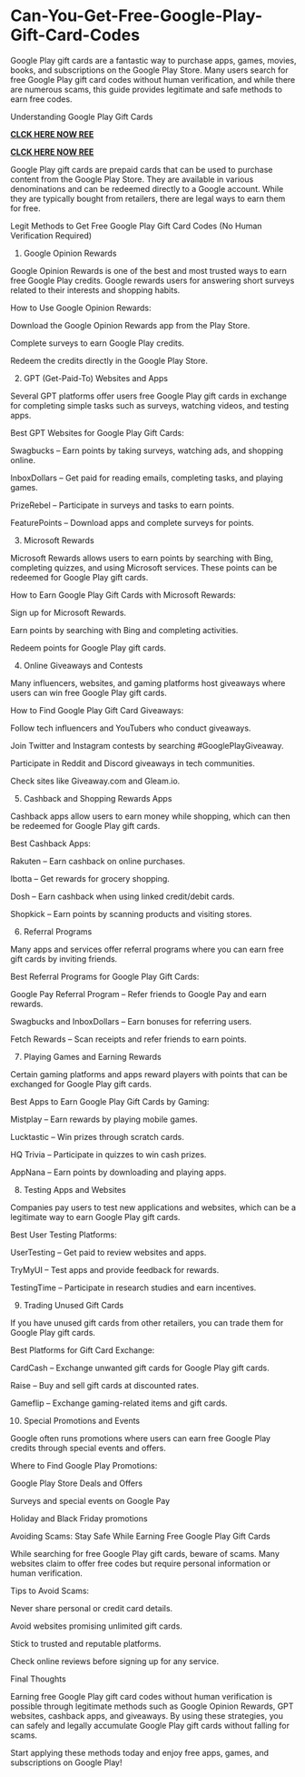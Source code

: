 # Can-You-Get-Free-Google-Play-Gift-Card-Codes
Google Play gift cards are a fantastic way to purchase apps, games, movies, books, and subscriptions on the Google Play Store. Many users search for free Google Play gift card codes without human verification, and while there are numerous scams, this guide provides legitimate and safe methods to earn free codes.

Understanding Google Play Gift Cards

**[CLCK HERE NOW REE](https://tinyurl.com/google-paly-2025)**

**[CLCK HERE NOW REE](https://tinyurl.com/google-paly-2025)**

Google Play gift cards are prepaid cards that can be used to purchase content from the Google Play Store. They are available in various denominations and can be redeemed directly to a Google account. While they are typically bought from retailers, there are legal ways to earn them for free.

Legit Methods to Get Free Google Play Gift Card Codes (No Human Verification Required)

1. Google Opinion Rewards

Google Opinion Rewards is one of the best and most trusted ways to earn free Google Play credits. Google rewards users for answering short surveys related to their interests and shopping habits.

How to Use Google Opinion Rewards:

Download the Google Opinion Rewards app from the Play Store.

Complete surveys to earn Google Play credits.

Redeem the credits directly in the Google Play Store.

2. GPT (Get-Paid-To) Websites and Apps

Several GPT platforms offer users free Google Play gift cards in exchange for completing simple tasks such as surveys, watching videos, and testing apps.

Best GPT Websites for Google Play Gift Cards:

Swagbucks – Earn points by taking surveys, watching ads, and shopping online.

InboxDollars – Get paid for reading emails, completing tasks, and playing games.

PrizeRebel – Participate in surveys and tasks to earn points.

FeaturePoints – Download apps and complete surveys for points.

3. Microsoft Rewards

Microsoft Rewards allows users to earn points by searching with Bing, completing quizzes, and using Microsoft services. These points can be redeemed for Google Play gift cards.

How to Earn Google Play Gift Cards with Microsoft Rewards:

Sign up for Microsoft Rewards.

Earn points by searching with Bing and completing activities.

Redeem points for Google Play gift cards.

4. Online Giveaways and Contests

Many influencers, websites, and gaming platforms host giveaways where users can win free Google Play gift cards.

How to Find Google Play Gift Card Giveaways:

Follow tech influencers and YouTubers who conduct giveaways.

Join Twitter and Instagram contests by searching #GooglePlayGiveaway.

Participate in Reddit and Discord giveaways in tech communities.

Check sites like Giveaway.com and Gleam.io.

5. Cashback and Shopping Rewards Apps

Cashback apps allow users to earn money while shopping, which can then be redeemed for Google Play gift cards.

Best Cashback Apps:

Rakuten – Earn cashback on online purchases.

Ibotta – Get rewards for grocery shopping.

Dosh – Earn cashback when using linked credit/debit cards.

Shopkick – Earn points by scanning products and visiting stores.

6. Referral Programs

Many apps and services offer referral programs where you can earn free gift cards by inviting friends.

Best Referral Programs for Google Play Gift Cards:

Google Pay Referral Program – Refer friends to Google Pay and earn rewards.

Swagbucks and InboxDollars – Earn bonuses for referring users.

Fetch Rewards – Scan receipts and refer friends to earn points.

7. Playing Games and Earning Rewards

Certain gaming platforms and apps reward players with points that can be exchanged for Google Play gift cards.

Best Apps to Earn Google Play Gift Cards by Gaming:

Mistplay – Earn rewards by playing mobile games.

Lucktastic – Win prizes through scratch cards.

HQ Trivia – Participate in quizzes to win cash prizes.

AppNana – Earn points by downloading and playing apps.

8. Testing Apps and Websites

Companies pay users to test new applications and websites, which can be a legitimate way to earn Google Play gift cards.

Best User Testing Platforms:

UserTesting – Get paid to review websites and apps.

TryMyUI – Test apps and provide feedback for rewards.

TestingTime – Participate in research studies and earn incentives.

9. Trading Unused Gift Cards

If you have unused gift cards from other retailers, you can trade them for Google Play gift cards.

Best Platforms for Gift Card Exchange:

CardCash – Exchange unwanted gift cards for Google Play gift cards.

Raise – Buy and sell gift cards at discounted rates.

Gameflip – Exchange gaming-related items and gift cards.

10. Special Promotions and Events

Google often runs promotions where users can earn free Google Play credits through special events and offers.

Where to Find Google Play Promotions:

Google Play Store Deals and Offers

Surveys and special events on Google Pay

Holiday and Black Friday promotions

Avoiding Scams: Stay Safe While Earning Free Google Play Gift Cards

While searching for free Google Play gift cards, beware of scams. Many websites claim to offer free codes but require personal information or human verification.

Tips to Avoid Scams:

Never share personal or credit card details.

Avoid websites promising unlimited gift cards.

Stick to trusted and reputable platforms.

Check online reviews before signing up for any service.

Final Thoughts

Earning free Google Play gift card codes without human verification is possible through legitimate methods such as Google Opinion Rewards, GPT websites, cashback apps, and giveaways. By using these strategies, you can safely and legally accumulate Google Play gift cards without falling for scams.

Start applying these methods today and enjoy free apps, games, and subscriptions on Google Play!

